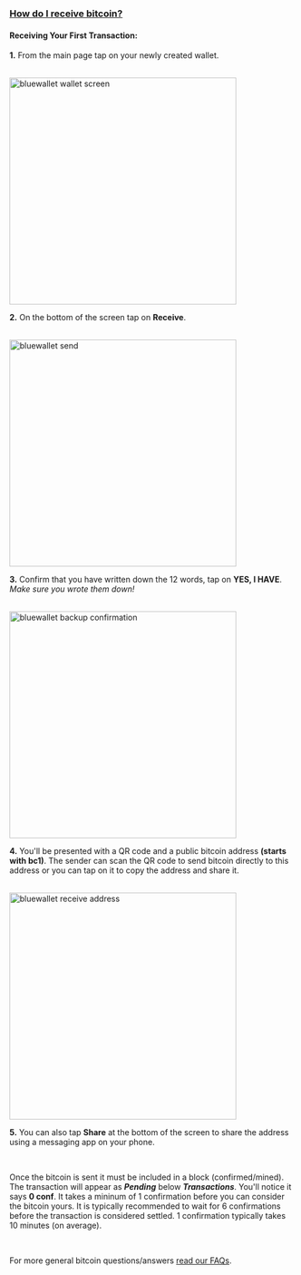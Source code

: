 ### [How do I receive bitcoin?](#bluewallet-receiving-bitcoin)


<h4 class="text-2xl pb-4 text-[#f7931a] font-semibold">Receiving Your First Transaction:</h3>

**1\.** From the main page tap on your newly created wallet. 

<br>

<a href="./../../../bluewallet_wallet_screen.jpg" target="_blank">
    <img id="bluewallet wallet screen" src="./../../../bluewallet_wallet_screen.jpg" alt="bluewallet wallet screen" width="400"/> 
</a>

<br>

**2\.** On the bottom of the screen tap on **Receive**.

<br>

<a href="./../../../bluewallet_receive.png" target="_blank">
    <img id="bluewallet receive" src="./../../../bluewallet_receive.png" alt="bluewallet send" width="400"/> 
</a>

<br>

**3\.** Confirm that you have written down the 12 words, tap on **YES, I HAVE**. *Make sure you wrote them down!*

<br>

<a href="./../../../bluewallet_backup_confirmation.png" target="_blank">
    <img id="bluewallet backup confirmation" src="./../../../bluewallet_backup_confirmation.png" alt="bluewallet backup confirmation" width="400"/> 
</a>

<br>

**4\.** You'll be presented with a QR code and a public bitcoin address **(starts with bc1)**. 
        The sender can scan the QR code to send bitcoin directly to this address or you can tap on it to copy the address and share it. 

<br>

<a href="./../../../bluewallet_receive_address.png" target="_blank">
    <img id="bluewallet receive address" src="./../../../bluewallet_receive_address.png" alt="bluewallet receive address" width="400"/> 
</a>

<br>

**5\.** You can also tap **Share** at the bottom of the screen to share the address using a messaging app on your phone.

<br>

Once the bitcoin is sent it must be included in a block (confirmed/mined). The transaction will appear as ***Pending*** below ***Transactions***. 
You'll notice it says **0 conf**. It takes a mininum of 1 confirmation before you can consider the bitcoin yours. 
It is typically recommended to wait for 6 confirmations before the transaction is considered settled. 1 confirmation typically takes 10 minutes (on average). 

<br>

For more general bitcoin questions/answers <a class="text-[#8cb4ff] underline-offset-auto font-semibold" href="/faq">read our FAQs<a>.
